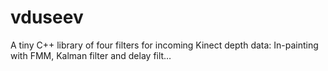 # vduseev
A tiny C++ library of four filters for incoming Kinect depth data: In-painting with FMM, Kalman filter and delay filt…
